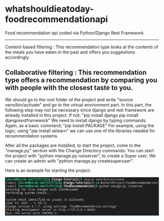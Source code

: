 # whatshouldieatoday-foodrecommendationapi
Food recommendation api coded via Python/Django Rest Framework

----------------------------------
Content-based filtering : This recommendation type looks at the contents of the meals you have eaten in the past and offers you suggestions accordingly.



Collaborative filtering : This recommendation type offers a recommendation by comparing you with people with the closest taste to you.
-----------------------------------

We should go to the root folder of the project and write "source venv/bin/activate" and go to the virtual environment part.
In this part, the following step may not be necessary since django and rest framework are already installed in this project.
    If not;
    "pip install django
    pip install djangorestframework"
    We need to install django by typing commands.
Again, as a basic command;
    "pip install PACKAGE"
    For example, using the logic;
    using "pip install sklearn" we can use one of the libraries needed for recommendation systems
    
After all the packages are installed, to start the project, come to the "manage.py" section with the Change Directory commands:
    You can start the project with "python manage.py runserver", to create a Super user;
    We can create an admin with "python manage.py createsuperuser".
    
Here is an example for starting the project.

![example start](project-start-example.png)
